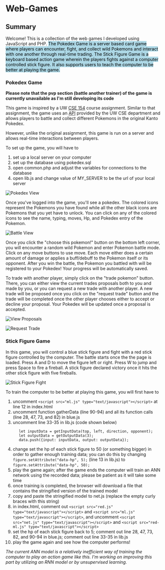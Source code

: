 # Web-Games


## Summary

Welcome! This is a collection of the web games I developed using JavaScript and PHP. <mark style="background-color: lightblue">The Pokedex Game</span> is a server based card game where players can encounter, fight, and collect wild Pokemons and interact with one another through real-time trading. The Stick Figure Game is a keyboard based action game wherein the players fights against a computer controlled stick figure. It also supports users to teach the computer to be better at playing the game.


### Pokedex Game

**Please note that the pvp section (battle another trainer) of the game is currently unavailable as I'm still developing its code**

This game is inspired by a UW [CSE 154](https://courses.cs.washington.edu/courses/cse154/20sp/index.html) course assignment.
Similar to that assignment, the game uses an [API](https://courses.cs.washington.edu/courses/cse154/webservices/pokedex/) provided by the UW CSE department and allows players to battle and collect different Pokemons in the original Kanto Pokedex.

However, unlike the original assignment, this game is run on a server and allows real-time interactions between players.

To set up the game, you will have to
  1. set up a local server on your computer
  2. set up the database using pokedex.sql
  3. open common.php and adjust the variables for connections to the database
  4. open lib.js and change value of MY_SERVER to be the url of your local server
  
  
![Pokedex View](/screenshots/pokedex-view.png)

Once you've logged into the game, you'll see a pokedex. The colored icons represent the Pokemons you have found while all the other black icons are Pokemons that you yet have to unlock. You can click on any of the colored icons to see the name, typing, moves, Hp, and Pokedex entry of the Pokemon.

![Battle View](/screenshots/battle-view.png)

Once you click the "choose this pokemon!" button on the bottom left corner, you will encounter a random wild Pokemon and enter Pokemon battle mode. Click on any move buttons to use move. Each move either does a certain amount of damage or applies a buff/debuff to the Pokemon itself or its opponent. After you win the battle, the Pokemon you battled with will be registered to your Pokedex! Your progress will be automatically saved.


To trade with another player, simply click on the "trade pokemon" button. There, you can either view the current trades proposals both to you and made by you, or you can request a new trade with another player. A new trade will be proposed once you click on the "request trade" button and the trade will be completed once the other player chooses either to accept or decline your proposal. Your Pokedex will be updated once a proposal is accepted.

![View Proposals](/screenshots/view-proposals.png)

![Request Trade](/screenshots/request-trade.png)




### Stick Figure Game
In this game, you will control a blue stick figure and fight with a red stick figure controlled by the computer. The battle starts once the the page is loaded.
Press A and D to move the figure left or right. Press W to jump and press Space to fire a fireball. A stick figure declared victory once it hits the other stick figure with five fireballs.

![Stick Figure Fight](/screenshots/stick-figure.png)

To train the computer to be better at playing this game, you will first have to
  1. uncomment `<script src="ml.js" type="text/javascript"></script>` at line 12 in index.html
  2. uncomment function gatherData (line 90-94) and all its function calls (line 28, 47, 73, and 82) in blue.js
  3. uncomment line 33-35 in lib.js (code shown below)
  ```
        let inputData = getInputData(top, left, direction, opponent);
        let outputData = getOutputData(3);
        data.push({input: inputData, output: outputData});
  ```
  4. change set the hp of each stick figure to 50 (or something bigger) in order to gather enough training data; you can do this by changing `figure.setAttribute("data-hp", 5);` (line 13 in lib.js) to `figure.setAttribute("data-hp", 50);`
  5. play the game again; after the game ends the computer will train an ANN network using the recorded data; please be patient as it will take some time
  6. once training is completed, the browser will download a file that contains the stringified version of the trained model
  7. copy and paste the stringified model to net.js (replace the empty curly braces with this string)
  8. in index.html, comment out `<script src="red.js" type="text/javascript"></script>` and `<script src="ml.js" type="text/javascript"></script>`, and uncomment `<script src="net.js" type="text/javascript"></script>` and `<script src="red-ml.js" type="text/javascript"></script>`
  9. set the hp of each stick figure back to 5; comment out line 28, 47, 73, 82, and 90-94 in blue.js; comment out line 33-35 in lib.js
  10. play the game again and see how the computer performs!

*The current ANN model is a relatively inefficient way of training the computer to play an action game like this. I'm working on improving this part by utilizing an RNN model or by unsupervised learning.*
  
